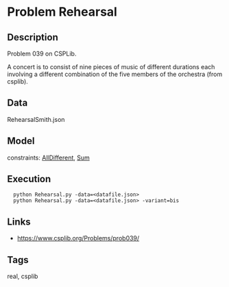 # Problem Rehearsal
## Description
Problem 039 on CSPLib.

A concert is to consist of nine pieces of music of different durations each involving a different combination of the five members of the orchestra (from csplib).

## Data
  RehearsalSmith.json

## Model
  constraints: [AllDifferent](http://pycsp.org/documentation/constraints/AllDifferent), [Sum](http://pycsp.org/documentation/constraints/Sum)

## Execution
```
  python Rehearsal.py -data=<datafile.json>
  python Rehearsal.py -data=<datafile.json> -variant=bis
```

## Links
  - https://www.csplib.org/Problems/prob039/

## Tags
  real, csplib
